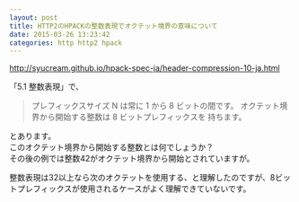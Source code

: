 ```yaml
---
layout: post
title: HTTP2のHPACKの整数表現でオクテット境界の意味について
date: 2015-03-26 13:23:42
categories: http http2 hpack
---
```

<!-- {% raw %} -->
<p><a href="http://syucream.github.io/hpack-spec-ja/header-compression-10-ja.html" rel="nofollow">http://syucream.github.io/hpack-spec-ja/header-compression-10-ja.html</a></p>

<p>「5.1 整数表現」で、</p>

<blockquote>
  <p>プレフィックスサイズ N は常に 1 から 8 ビットの間です。 オクテット境界から開始する整数は 8 ビットプレフィックスを 持ちます。</p>
</blockquote>

<p>とあります。<br>
このオクテット境界から開始する整数とは何でしょうか？<br>
その後の例では整数42がオクテット境界から開始とされていますが。</p>

<p>整数表現は32以上なら次のオクテットを使用する、と理解したのですが、8ビットプレフィックスが使用されるケースがよく理解できていないです。</p>
<!-- {% endraw %} -->

